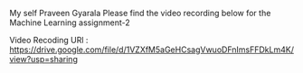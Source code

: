 My self Praveen Gyarala Please find the video recording below for the Machine Learning assignment-2

Video Recoding URl : https://drive.google.com/file/d/1VZXfM5aGeHCsagVwuoDFnImsFFDkLm4K/view?usp=sharing
